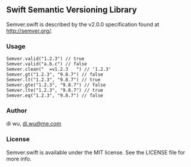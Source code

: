 ## Swift Semantic Versioning Library

Semver.swift is described by the v2.0.0 specification found at http://semver.org/.

### Usage

```
Semver.valid("1.2.3") // true
Semver.valid("a.b.c") // false
Semver.clean("  =v1.2.3   ") // '1.2.3'
Semver.gt("1.2.3", "9.8.7") // false
Semver.lt("1.2.3", "9.8.7") // true
Semver.gte("1.2.3", "9.8.7") // false
Semver.lte("1.2.3", "9.8.7") // true
Semver.eq("1.2.3", "9.8.7") // false
```

### Author

di wu, di.wu@me.com

### License

Semver.swift is available under the MIT license. See the LICENSE file for more info.
